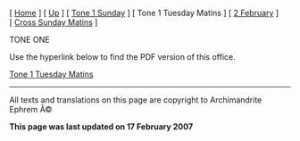 \[ [Home](index.md) \] \[ [Up](annotated_translations.md) \] \[ [Tone 1 Sunday](tone_1_sunday.md) \] \[ Tone 1 Tuesday Matins \] \[ [2 February](2_february1.md) \] \[ [Cross Sunday Matins](Cross%20Sunday%20Matins.md) \]

TONE ONE

Use the hyperlink below to find the PDF version of this office.

[Tone 1 Tuesday Matins](Tue01mc.pdf)

------------------------------------------------------------------------

All texts and translations on this page are copyright to
Archimandrite Ephrem Â©

**This page was last updated on 17 February 2007**
